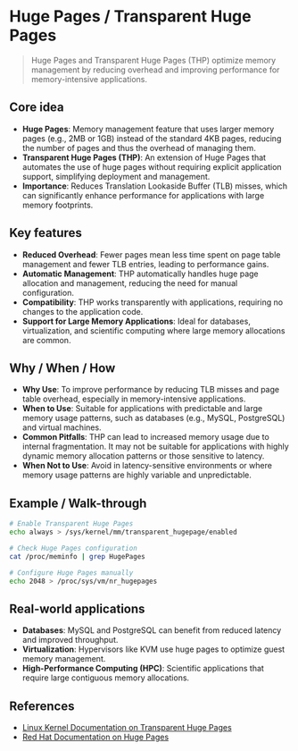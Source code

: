 # Huge Pages / Transparent Huge Pages

> Huge Pages and Transparent Huge Pages (THP) optimize memory management by reducing overhead and improving performance for memory-intensive applications.

## Core idea
- **Huge Pages**: Memory management feature that uses larger memory pages (e.g., 2MB or 1GB) instead of the standard 4KB pages, reducing the number of pages and thus the overhead of managing them.
- **Transparent Huge Pages (THP)**: An extension of Huge Pages that automates the use of huge pages without requiring explicit application support, simplifying deployment and management.
- **Importance**: Reduces Translation Lookaside Buffer (TLB) misses, which can significantly enhance performance for applications with large memory footprints.

## Key features
- **Reduced Overhead**: Fewer pages mean less time spent on page table management and fewer TLB entries, leading to performance gains.
- **Automatic Management**: THP automatically handles huge page allocation and management, reducing the need for manual configuration.
- **Compatibility**: THP works transparently with applications, requiring no changes to the application code.
- **Support for Large Memory Applications**: Ideal for databases, virtualization, and scientific computing where large memory allocations are common.

## Why / When / How
- **Why Use**: To improve performance by reducing TLB misses and page table overhead, especially in memory-intensive applications.
- **When to Use**: Suitable for applications with predictable and large memory usage patterns, such as databases (e.g., MySQL, PostgreSQL) and virtual machines.
- **Common Pitfalls**: THP can lead to increased memory usage due to internal fragmentation. It may not be suitable for applications with highly dynamic memory allocation patterns or those sensitive to latency.
- **When Not to Use**: Avoid in latency-sensitive environments or where memory usage patterns are highly variable and unpredictable.

## Example / Walk-through
```bash
# Enable Transparent Huge Pages
echo always > /sys/kernel/mm/transparent_hugepage/enabled

# Check Huge Pages configuration
cat /proc/meminfo | grep HugePages

# Configure Huge Pages manually
echo 2048 > /proc/sys/vm/nr_hugepages
```

## Real-world applications
- **Databases**: MySQL and PostgreSQL can benefit from reduced latency and improved throughput.
- **Virtualization**: Hypervisors like KVM use huge pages to optimize guest memory management.
- **High-Performance Computing (HPC)**: Scientific applications that require large contiguous memory allocations.

## References
- [Linux Kernel Documentation on Transparent Huge Pages](https://www.kernel.org/doc/html/latest/admin-guide/mm/transhuge.html)
- [Red Hat Documentation on Huge Pages](https://access.redhat.com/documentation/en-us/red_hat_enterprise_linux/7/html/performance_tuning_guide/memory-hugepages)